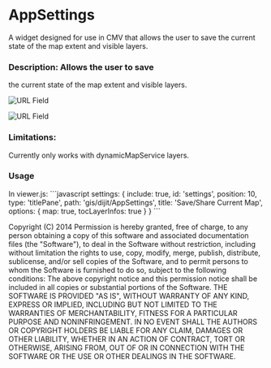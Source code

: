 AppSettings
===============

A widget designed for use in CMV that allows the user to save the current state of the map extent and visible layers.

<h3>Description: Allows the user to save</h3>
 the current state of the map extent and visible layers.
 
![URL Field](https://github.com/roemhildtg/CMV_AppSettings/blob/master/URL_Screenshot.PNG)
 
![URL Field](https://github.com/roemhildtg/CMV_AppSettings/blob/master/Widget_screenshot.PNG)

 
<h3>Limitations: </h3>
Currently only works with dynamicMapService layers.

<h3>Usage </h3>
In viewer.js: 
```javascript      
settings: {
    include: true,
    id: 'settings',
    position: 10,
    type: 'titlePane',
    path: 'gis/dijit/AppSettings',
    title: 'Save/Share Current Map',
    options: {
        map: true,
        tocLayerInfos: true
    }
}
```
 
 Copyright (C) 2014 
 Permission is hereby granted, free of charge, to any person obtaining a copy of this software and associated documentation files (the "Software"), to deal in the Software without restriction, including without limitation the rights to use, copy, modify, merge, publish, distribute, sublicense, and/or sell copies of the Software, and to permit persons to whom the Software is furnished to do so, subject to the following conditions:
 The above copyright notice and this permission notice shall be included in all copies or substantial portions of the Software.
 THE SOFTWARE IS PROVIDED "AS IS", WITHOUT WARRANTY OF ANY KIND, EXPRESS OR IMPLIED, INCLUDING BUT NOT LIMITED TO THE WARRANTIES OF MERCHANTABILITY, FITNESS FOR A PARTICULAR PURPOSE AND NONINFRINGEMENT. IN NO EVENT SHALL THE AUTHORS OR COPYRIGHT HOLDERS BE LIABLE FOR ANY CLAIM, DAMAGES OR OTHER LIABILITY, WHETHER IN AN ACTION OF CONTRACT, TORT OR OTHERWISE, ARISING FROM, OUT OF OR IN CONNECTION WITH THE SOFTWARE OR THE USE OR OTHER DEALINGS IN THE SOFTWARE.
